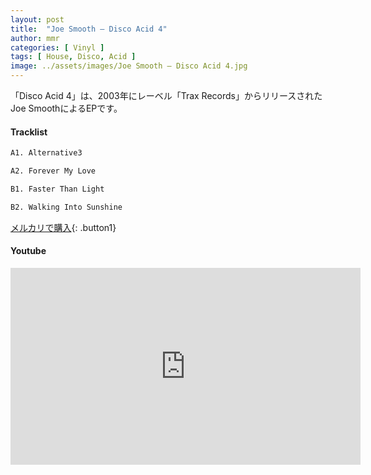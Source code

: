 ```yaml
---
layout: post
title:  "Joe Smooth – Disco Acid 4"
author: mmr
categories: [ Vinyl ]
tags: [ House, Disco, Acid ]
image: ../assets/images/Joe Smooth – Disco Acid 4.jpg
---
```


「Disco Acid 4」は、2003年にレーベル「Trax Records」からリリースされたJoe SmoothによるEPです。

#### Tracklist
```md
A1. Alternative3

A2. Forever My Love

B1. Faster Than Light

B2. Walking Into Sunshine
```

[メルカリで購入](https://jp.mercari.com/item/m36121483921?afid=6142608987){: .button1}

#### Youtube
<iframe width="560" height="315" src="https://www.youtube.com/embed/49AWQTaI14I?si=Kn9s85WRWB2Dev-f" title="YouTube video player" frameborder="0" allow="accelerometer; autoplay; clipboard-write; encrypted-media; gyroscope; picture-in-picture; web-share" referrerpolicy="strict-origin-when-cross-origin" allowfullscreen></iframe>